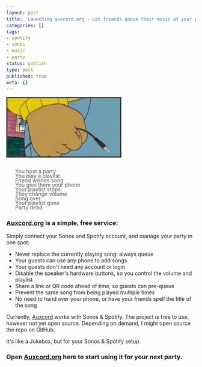 ```yaml
---
layout: post
title: 'Launching auxcord.org - Let friends queue their music at your party'
categories: []
tags:
- spotify
- sonos
- music
- party
status: publish
type: post
published: true
meta: {}
---
```


<img src="/assets/posts/auxcord/auxcord-logo.png" style="max-width: 300px; border: 3px solid #333">

<ul id="auxcord-list">
  <li>You host a party</li>
  <li>You play a playlist</li>
  <li>Friend wishes song</li>
  <li>You give them your phone</li>
  <li>Your playlist stops</li>
  <li>They change volume</li>
  <li>Song over</li>
  <li>Your playlist gone</li>
  <li>Party dead</li>
</ul>

### [Auxcord.org](https://auxcord.org) is a simple, free service:

Simply connect your Sonos and Spotify account, and manage your party in one spot:

<ul id="auxcord-features">
  <li>Never replace the currently playing song: always queue</li>
  <li>Your guests can use any phone to add songs</li>
  <li>Your guests don't need any account or login</li>
  <li>Disable the speaker's hardware buttons, so you control the volume and playlist</li>
  <li>Share a link or QR code ahead of time, so guests can pre-queue</li>
  <li>Prevent the same song from being played multiple times</li>
  <li>No need to hand over your phone, or have your friends spell the title of the song</li>
</ul>

Currently, [Auxcord](https://auxcord.org) works with Sonos & Spotify. The project is free to use, however not yet open source. Depending on demand, I might open source the repo on GitHub.

It's like a Jukebox, but for your Sonos & Spotify setup.

### Open [Auxcord.org](https://auxcord.org) here to start using it for your next party.

<style type="text/css">
  #auxcord-list {
    list-style: none;
    margin-top: 30px;
  }
  #auxcord-list > li {
    margin-top: -5px;
    color: #555555;
  }
  #auxcord-features > li {
    margin-top: 0px;
  }
</style>
